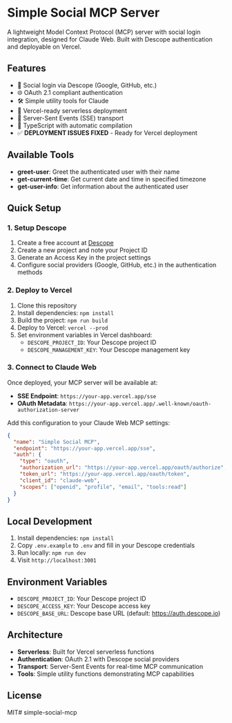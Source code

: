 # Simple Social MCP Server

A lightweight Model Context Protocol (MCP) server with social login integration, designed for Claude Web. Built with Descope authentication and deployable on Vercel.

## Features

- 🔐 Social login via Descope (Google, GitHub, etc.)
- 🌐 OAuth 2.1 compliant authentication
- 🛠️ Simple utility tools for Claude
- 🚀 Vercel-ready serverless deployment
- 📡 Server-Sent Events (SSE) transport
- 🔧 TypeScript with automatic compilation
- ✅ **DEPLOYMENT ISSUES FIXED** - Ready for Vercel deployment

## Available Tools

- **greet-user**: Greet the authenticated user with their name
- **get-current-time**: Get current date and time in specified timezone
- **get-user-info**: Get information about the authenticated user

## Quick Setup

### 1. Setup Descope

1. Create a free account at [Descope](https://descope.io)
2. Create a new project and note your Project ID
3. Generate an Access Key in the project settings
4. Configure social providers (Google, GitHub, etc.) in the authentication methods

### 2. Deploy to Vercel

1. Clone this repository
2. Install dependencies: `npm install`
3. Build the project: `npm run build`
4. Deploy to Vercel: `vercel --prod`
5. Set environment variables in Vercel dashboard:
   - `DESCOPE_PROJECT_ID`: Your Descope project ID
   - `DESCOPE_MANAGEMENT_KEY`: Your Descope management key

### 3. Connect to Claude Web

Once deployed, your MCP server will be available at:
- **SSE Endpoint**: `https://your-app.vercel.app/sse`
- **OAuth Metadata**: `https://your-app.vercel.app/.well-known/oauth-authorization-server`

Add this configuration to your Claude Web MCP settings:

```json
{
  "name": "Simple Social MCP",
  "endpoint": "https://your-app.vercel.app/sse",
  "auth": {
    "type": "oauth",
    "authorization_url": "https://your-app.vercel.app/oauth/authorize",
    "token_url": "https://your-app.vercel.app/oauth/token",
    "client_id": "claude-web",
    "scopes": ["openid", "profile", "email", "tools:read"]
  }
}
```

## Local Development

1. Install dependencies: `npm install`
2. Copy `.env.example` to `.env` and fill in your Descope credentials
3. Run locally: `npm run dev`
4. Visit `http://localhost:3001`

## Environment Variables

- `DESCOPE_PROJECT_ID`: Your Descope project ID
- `DESCOPE_ACCESS_KEY`: Your Descope access key  
- `DESCOPE_BASE_URL`: Descope base URL (default: https://auth.descope.io)

## Architecture

- **Serverless**: Built for Vercel serverless functions
- **Authentication**: OAuth 2.1 with Descope social providers
- **Transport**: Server-Sent Events for real-time MCP communication
- **Tools**: Simple utility functions demonstrating MCP capabilities

## License

MIT# simple-social-mcp
